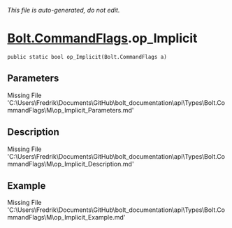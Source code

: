 *This file is auto-generated, do not edit.*

# [Bolt.CommandFlags](Types/Bolt.CommandFlags.md).op_Implicit
`public static bool op_Implicit(Bolt.CommandFlags a)`
## Parameters
Missing File 'C:\Users\Fredrik\Documents\GitHub\bolt_documentation\api\Types\Bolt.CommandFlags\M\op_Implicit_Parameters.md'
## Description
Missing File 'C:\Users\Fredrik\Documents\GitHub\bolt_documentation\api\Types\Bolt.CommandFlags\M\op_Implicit_Description.md'
## Example
Missing File 'C:\Users\Fredrik\Documents\GitHub\bolt_documentation\api\Types\Bolt.CommandFlags\M\op_Implicit_Example.md'
